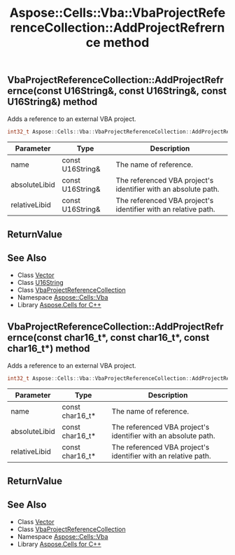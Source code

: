 ﻿---
title: Aspose::Cells::Vba::VbaProjectReferenceCollection::AddProjectRefrernce method
linktitle: AddProjectRefrernce
second_title: Aspose.Cells for C++ API Reference
description: 'Aspose::Cells::Vba::VbaProjectReferenceCollection::AddProjectRefrernce method. Adds a reference to an external VBA project in C++.'
type: docs
weight: 900
url: /cpp/aspose.cells.vba/vbaprojectreferencecollection/addprojectrefrernce/
---
## VbaProjectReferenceCollection::AddProjectRefrernce(const U16String\&, const U16String\&, const U16String\&) method


Adds a reference to an external VBA project.

```cpp
int32_t Aspose::Cells::Vba::VbaProjectReferenceCollection::AddProjectRefrernce(const U16String &name, const U16String &absoluteLibid, const U16String &relativeLibid)
```


| Parameter | Type | Description |
| --- | --- | --- |
| name | const U16String\& | The name of reference. |
| absoluteLibid | const U16String\& | The referenced VBA project's identifier with an absolute path. |
| relativeLibid | const U16String\& | The referenced VBA project's identifier with an relative path. |

## ReturnValue



## See Also

* Class [Vector](../../../aspose.cells/vector/)
* Class [U16String](../../../aspose.cells/u16string/)
* Class [VbaProjectReferenceCollection](../)
* Namespace [Aspose::Cells::Vba](../../)
* Library [Aspose.Cells for C++](../../../)
## VbaProjectReferenceCollection::AddProjectRefrernce(const char16_t*, const char16_t*, const char16_t*) method


Adds a reference to an external VBA project.

```cpp
int32_t Aspose::Cells::Vba::VbaProjectReferenceCollection::AddProjectRefrernce(const char16_t *name, const char16_t *absoluteLibid, const char16_t *relativeLibid)
```


| Parameter | Type | Description |
| --- | --- | --- |
| name | const char16_t* | The name of reference. |
| absoluteLibid | const char16_t* | The referenced VBA project's identifier with an absolute path. |
| relativeLibid | const char16_t* | The referenced VBA project's identifier with an relative path. |

## ReturnValue



## See Also

* Class [Vector](../../../aspose.cells/vector/)
* Class [VbaProjectReferenceCollection](../)
* Namespace [Aspose::Cells::Vba](../../)
* Library [Aspose.Cells for C++](../../../)
